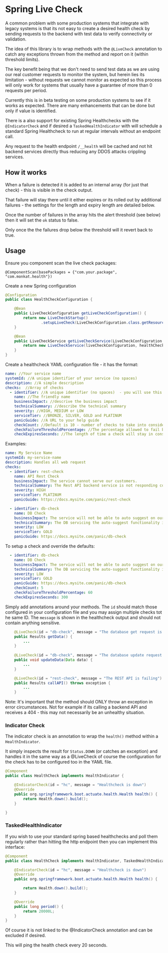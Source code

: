 # Spring Live Check

A common problem with some production systems that integrate with legacy systems is that its not easy to create a desired
health check by sending requests to the backend with test data to verify connectivity or validation.

The idea of this library is to wrap methods with the ``@LiveCheck`` annotation to catch any exceptions thrown from the method and 
report on it (within threshold limits).

The key benefit being that we don't need to send test data as we are using our real customer requests to monitor the system, but herein lies
its limitation - without requests we cannot monitor as expected so this process will only work for systems that usually have a 
guarantee of more than 0 requests per period.

Currently this is in beta testing on some production systems to see if it works as expected.  There are many enhancements that
can be done but only if value is identified.

There is a also support for existing Spring Healthchecks with the ```@IndicatorCheck``` and if desired a ```TaskedHealthIndicator``` with will schedule a 
standard Spring Healthcheck to run at regular intervals without an endpoint call.

Any request to the health endpoint ```/__health``` will be cached and not hit backend services directly thus reducing any DDOS
attacks crippling services.

## How it works

When a failure is detected it is added to an internal array (for just that check) - this is visible in the check output.

That failure will stay there until it either expires or its rolled out by additional failures - the settings for the length and expiry length
are detailed below.

Once the number of failures in the array hits the alert threshold (see below) then it will set the ```ok``` status to false.

Only once the the failures drop below the threshold will it revert back to true.

## Usage

Ensure you component scan the live check packages:

```@ComponentScan(basePackages = {"com.your.package", "com.monkat.health"})```

Create a new Spring configuration

```java
@Configuration
public class HealthCheckConfiguration {

    @Bean
    public LiveCheckConfiguration getLiveCheckConfiguration() {
        return new LiveCheckStartup()
                .setupLiveCheck(LiveCheckConfiguration.class.getResourceAsStream("/health.yml"));
    }

    @Bean
    public LiveCheckService getLiveCheckService(LiveCheckConfiguration liveCheckConfiguration, @Autowired(required = false) List<TaskedHealthIndicator> healthChecks) {
        return new LiveCheckService(liveCheckConfiguration, healthChecks);
    }
}
```


Create a healthcheck YAML configuration file - it has the format:

```yaml
name: //Your service name
systemId: //A unique identifier of your service (no spaces)
description: //A simple description
checks:  //Array of checks
  - identifier: //A unique identifier (no spaces)  - you will use this in your annotations
    name: //The friendly name
    businessImpact: //descrive the business impact
    technicalSummary: //describe the technical summary
    severity: //HIGH, MEDIUM or LOW
    serviceTier: //BRONZE, SILVER, GOLD and PLATINUM
    panicGuide: //A URL to your help guide
    checkCount: //Default is 10 - number of checks to take into consideration when determining the failure rate.
    checkFailureThresholdPercentage: //The percentage allowed to fail before alerting. (range 0-100)
    checkExpiresSeconds: //The length of time a check will stay in consideration for before expiring 
```

Examples:

```yaml
name: My Service Name
systemId: my-service-name
description: Handles all web request
checks:
  - identifier: rest-check
    name: API Rest Check
    businessImpact: The service cannot serve our customers.
    technicalSummary: The Rest API backend service is not responding correctly.
    severity: HIGH
    serviceTier: PLATINUM
    panicGuide: https://docs.mysite.com/panic/rest-check

  - identifier: db-check
    name: DB Check
    businessImpact: The service will not be able to auto suggest on our website.
    technicalSummary: The DB servicing the auto-suggest functionality is not available.
    severity: LOW
    serviceTier: GOLD
    panicGuide: https://docs.mysite.com/panic/db-check
```

To setup a check and override the defaults:

```yaml
  - identifier: db-check
    name: DB Check
    businessImpact: The service will not be able to auto suggest on our website.
    technicalSummary: The DB servicing the auto-suggest functionality is not available.
    severity: LOW
    serviceTier: GOLD
    panicGuide: https://docs.mysite.com/panic/db-check
    checkCount: 5
    checkFailureThresholdPercentage: 60
    checkExpiresSeconds: 300
```

Simply add annotations around your methods.  The ```id``` should match those configured in your configuration file and 
you may assign multiple checks tot he same ID.  The ```message``` is shown in the healthcheck output and should not contain 
anything sensitive.

```java
    @LiveCheck(id = "db-check", message = "The database get request is failing")
    public Results getData() {
        ...
    }
    
    @LiveCheck(id = "db-check", message = "The database update request is failing")
    public void updateData(Data data) {
        ...
    }
```

```java
    @LiveCheck(id = "rest-check", message = "The REST API is failing")
    public Results callAPI() throws exception {
        ...
    }
```

Note: It's important that the method should ONLY throw an exception in error circumstances.   Not for example if its calling
a backend API and receives a 404 - this may not necessarily be an unhealthy situation.


### Indicator Check

The indicator check is an annotation to wrap the ```health()``` method within a ```HealthIndicator```.

It simply inspects the result for ```Status.DOWN``` (or catches an exception) and handles it in the same way as a @LiveCheck of course the
configuration for the check has to be configured too in the YAML file.

```java
@Component
public class HealthCheck implements HealthIndicator {

    @IndicatorCheck(id = "hc", message = "Healthcheck is down")
    @Override
    public org.springframework.boot.actuate.health.Health health() {
        return Health.down().build();
    }

}
```

### TaskedHealthIndicator

If you wish to use your standard spring based healthchecks and poll them regularly rather than hitting the http endpoint then you
can implement this interface:

```java
@Component
public class HealthCheck implements HealthIndicator, TaskedHealthIndicator {

    @IndicatorCheck(id = "hc", message = "Healthcheck is down")
    @Override
    public org.springframework.boot.actuate.health.Health health() {

        return Health.down().build();
    }

    @Override
    public long period() {
        return 20000L;
    }
}
```

Of course it is not linked to the @IndicatorCheck annotation and can be excluded if desired.

This will ping the health check every 20 seconds.

